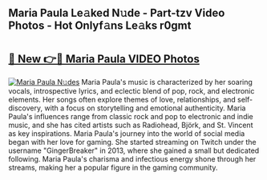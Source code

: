 ## Maria Paula Le𝚊ked N𝚞de - Part-tzv Video Photos - Hot Onlyf𝚊ns Le𝚊ks r0gmt

# <h2><a href="http://ab4029.deff.icu/?id=Maria+Paula">🔗 New 👉🔴 Maria Paula VIDEO Photos</a></h2>

[![Maria Paula N𝚞des](https://i.imgur.com/rIISA9y.gif)](http://ab4029.deff.icu/?id=Maria+Paula)
Maria Paula's music is characterized by her soaring vocals, introspective lyrics, and eclectic blend of pop, rock, and electronic elements. Her songs often explore themes of love, relationships, and self-discovery, with a focus on storytelling and emotional authenticity. Maria Paula's influences range from classic rock and pop to electronic and indie music, and she has cited artists such as Radiohead, Björk, and St. Vincent as key inspirations. Maria Paula's journey into the world of social media began with her love for gaming. She started streaming on Twitch under the username "GingerBreaker" in 2013, where she gained a small but dedicated following. Maria Paula's charisma and infectious energy shone through her streams, making her a popular figure in the gaming community.
